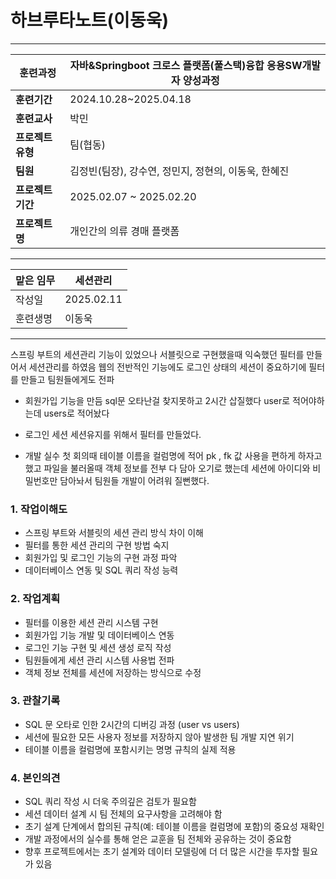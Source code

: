 
# 하브루타노트(이동욱)

---

| **훈련과정** | 자바&Springboot 크로스 플랫폼(풀스택)융합 응용SW개발자 양성과정 |
| --- | --- |
| **훈련기간** | 2024.10.28~2025.04.18 |
| **훈련교사** | 박민 |
| **프로젝트 유형** | 팀(협동) |
| **팀원** | 김정빈(팀장), 강수연, 정민지, 정현의, 이동욱, 한혜진 |
| **프로젝트 기간** | 2025.02.07 ~ 2025.02.20 |
| **프로젝트명** | 개인간의 의류 경매 플랫폼 |

---

| 맡은 임무 | 세션관리       |
| ----- | ---------- |
| 작성일   | 2025.02.11 |
| 훈련생명  | 이동욱        |

---
스프링 부트의 세션관리 기능이 있었으나 서블릿으로 구현했을때 익숙했던 필터를 만들어서 세션관리를 하였음
웹의 전반적인 기능에도 로그인 상태의 세션이 중요하기에 필터를 만들고 팀원들에게도 전파
- 회원가입 기능을 만듬
	sql문 오타난걸 찾지못하고 2시간 삽질했다 user로 적어야하는데 users로 적어놨다

- 로그인 세션
	세션유지를 위해서 필터를 만들었다.

- 개발 실수
	첫 회의때 테이블 이름을 컬럼명에 적어 pk , fk 값 사용을 편하게 하자고 했고
	파일을 불러올때 객체 정보를 전부 다 담아 오기로 했는데
	세션에 아이디와 비밀번호만 담아놔서 팀원들 개발이 어려워 질뻔했다.

### 1. 작업이해도

- 스프링 부트와 서블릿의 세션 관리 방식 차이 이해
- 필터를 통한 세션 관리의 구현 방법 숙지
- 회원가입 및 로그인 기능의 구현 과정 파악
- 데이터베이스 연동 및 SQL 쿼리 작성 능력

### 2. 작업계획

- 필터를 이용한 세션 관리 시스템 구현
- 회원가입 기능 개발 및 데이터베이스 연동
- 로그인 기능 구현 및 세션 생성 로직 작성
- 팀원들에게 세션 관리 시스템 사용법 전파
- 객체 정보 전체를 세션에 저장하는 방식으로 수정

### 3. 관찰기록

- SQL 문 오타로 인한 2시간의 디버깅 과정 (user vs users)
- 세션에 필요한 모든 사용자 정보를 저장하지 않아 발생한 팀 개발 지연 위기
- 테이블 이름을 컬럼명에 포함시키는 명명 규칙의 실제 적용

### 4. 본인의견

- SQL 쿼리 작성 시 더욱 주의깊은 검토가 필요함
- 세션 데이터 설계 시 팀 전체의 요구사항을 고려해야 함
- 초기 설계 단계에서 합의된 규칙(예: 테이블 이름을 컬럼명에 포함)의 중요성 재확인
- 개발 과정에서의 실수를 통해 얻은 교훈을 팀 전체와 공유하는 것이 중요함
- 향후 프로젝트에서는 초기 설계와 데이터 모델링에 더 더 많은 시간을 투자할 필요가 있음
